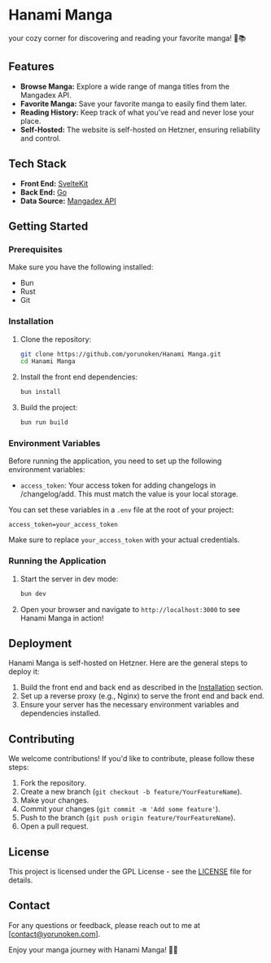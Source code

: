 # Hanami Manga

your cozy corner for discovering and reading your favorite manga! 🌸📚

## Features

- **Browse Manga:** Explore a wide range of manga titles from the Mangadex API.
- **Favorite Manga:** Save your favorite manga to easily find them later.
- **Reading History:** Keep track of what you've read and never lose your place.
- **Self-Hosted:** The website is self-hosted on Hetzner, ensuring reliability and control.

## Tech Stack

- **Front End:** [SvelteKit](https://kit.svelte.dev)
- **Back End:** [Go](https://golang.org)
- **Data Source:** [Mangadex API](https://api.mangadex.org)

## Getting Started

### Prerequisites

Make sure you have the following installed:

- Bun
- Rust
- Git

### Installation

1. Clone the repository:

   ```bash
   git clone https://github.com/yorunoken/Hanami Manga.git
   cd Hanami Manga
   ```

2. Install the front end dependencies:

   ```bash
   bun install
   ```

3. Build the project:

   ```bash
   bun run build
   ```

### Environment Variables

Before running the application, you need to set up the following environment variables:

- `access_token`: Your access token for adding changelogs in /changelog/add. This must match the value is your local storage.

You can set these variables in a `.env` file at the root of your project:

```env
access_token=your_access_token
```

Make sure to replace `your_access_token` with your actual credentials.

### Running the Application

1. Start the server in dev mode:

   ```bash
   bun dev
   ```

2. Open your browser and navigate to `http://localhost:3000` to see Hanami Manga in action!

## Deployment

Hanami Manga is self-hosted on Hetzner. Here are the general steps to deploy it:

1. Build the front end and back end as described in the [Installation](#installation) section.
2. Set up a reverse proxy (e.g., Nginx) to serve the front end and back end.
3. Ensure your server has the necessary environment variables and dependencies installed.

## Contributing

We welcome contributions! If you'd like to contribute, please follow these steps:

1. Fork the repository.
2. Create a new branch (`git checkout -b feature/YourFeatureName`).
3. Make your changes.
4. Commit your changes (`git commit -m 'Add some feature'`).
5. Push to the branch (`git push origin feature/YourFeatureName`).
6. Open a pull request.

## License

This project is licensed under the GPL License - see the [LICENSE](LICENSE) file for details.

## Contact

For any questions or feedback, please reach out to me at [contact@yorunoken.com].

Enjoy your manga journey with Hanami Manga! 🌸💖
